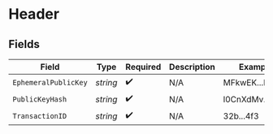 # Header


## Fields

| Field                | Type                 | Required             | Description          | Example              |
| -------------------- | -------------------- | -------------------- | -------------------- | -------------------- |
| `EphemeralPublicKey` | *string*             | :heavy_check_mark:   | N/A                  | MFkwEK...Md==        |
| `PublicKeyHash`      | *string*             | :heavy_check_mark:   | N/A                  | l0CnXdMv...D1I=      |
| `TransactionID`      | *string*             | :heavy_check_mark:   | N/A                  | 32b...4f3            |